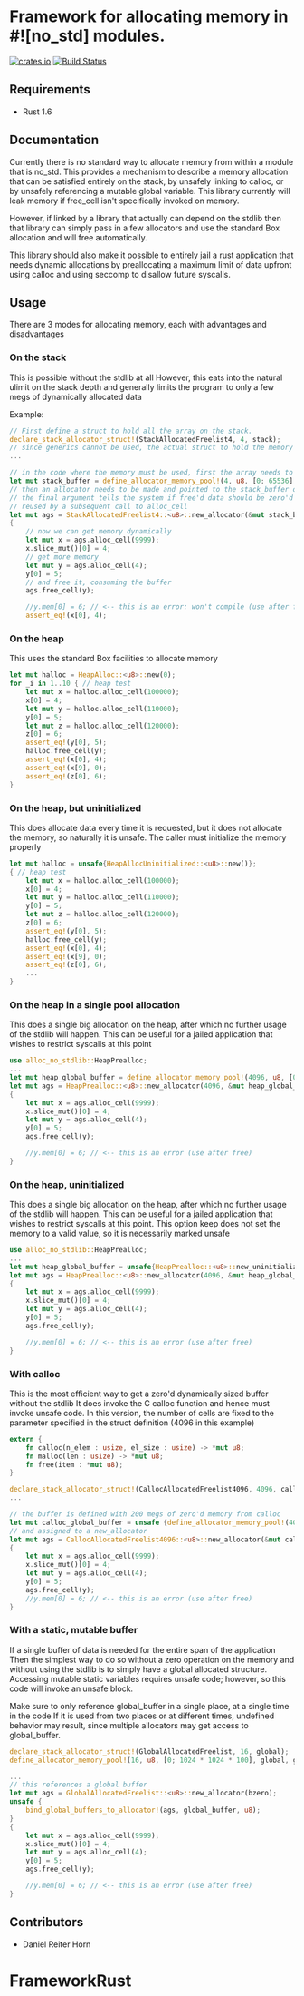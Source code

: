 # Framework for allocating memory in #![no_std] modules.

[![crates.io](http://meritbadge.herokuapp.com/alloc-no-stdlib)](https://crates.io/crates/alloc-no-stdlib)
[![Build Status](https://travis-ci.org/dropbox/rust-alloc-no-stdlib.svg?branch=master)](https://travis-ci.org/dropbox/rust-alloc-no-stdlib)


## Requirements
 * Rust 1.6

## Documentation
Currently there is no standard way to allocate memory from within a module that is no_std.
This provides a mechanism to describe a memory allocation that can be satisfied entirely on
the stack, by unsafely linking to calloc, or by unsafely referencing a mutable global variable.
This library currently will leak memory if free_cell isn't specifically invoked on memory.

However, if linked by a library that actually can depend on the stdlib then that library
can simply pass in a few allocators and use the standard Box allocation and will free automatically.

This library should also make it possible to entirely jail a rust application that needs dynamic
allocations by preallocating a maximum limit of data upfront using calloc and
using seccomp to disallow future syscalls.

## Usage

There are 3 modes for allocating memory, each with advantages and disadvantages

### On the stack
This is possible without the stdlib at all
However, this eats into the natural ulimit on the stack depth and generally
limits the program to only a few megs of dynamically allocated data

Example:

```rust
// First define a struct to hold all the array on the stack.
declare_stack_allocator_struct!(StackAllocatedFreelist4, 4, stack);
// since generics cannot be used, the actual struct to hold the memory must be defined with a macro
...

// in the code where the memory must be used, first the array needs to be readied
let mut stack_buffer = define_allocator_memory_pool!(4, u8, [0; 65536], stack);
// then an allocator needs to be made and pointed to the stack_buffer on the stack
// the final argument tells the system if free'd data should be zero'd before being
// reused by a subsequent call to alloc_cell
let mut ags = StackAllocatedFreelist4::<u8>::new_allocator(&mut stack_buffer, bzero);
{
    // now we can get memory dynamically
    let mut x = ags.alloc_cell(9999);
    x.slice_mut()[0] = 4;
    // get more memory
    let mut y = ags.alloc_cell(4);
    y[0] = 5;
    // and free it, consuming the buffer
    ags.free_cell(y);

    //y.mem[0] = 6; // <-- this is an error: won't compile (use after free)
    assert_eq!(x[0], 4);
```

### On the heap
This uses the standard Box facilities to allocate memory

```rust
let mut halloc = HeapAlloc::<u8>::new(0);
for _i in 1..10 { // heap test
    let mut x = halloc.alloc_cell(100000);
    x[0] = 4;
    let mut y = halloc.alloc_cell(110000);
    y[0] = 5;
    let mut z = halloc.alloc_cell(120000);
    z[0] = 6;
    assert_eq!(y[0], 5);
    halloc.free_cell(y);
    assert_eq!(x[0], 4);
    assert_eq!(x[9], 0);
    assert_eq!(z[0], 6);
}
```

### On the heap, but uninitialized
This does allocate data every time it is requested, but it does not allocate the
memory, so naturally it is unsafe. The caller must initialize the memory properly
```rust
let mut halloc = unsafe{HeapAllocUninitialized::<u8>::new()};
{ // heap test
    let mut x = halloc.alloc_cell(100000);
    x[0] = 4;
    let mut y = halloc.alloc_cell(110000);
    y[0] = 5;
    let mut z = halloc.alloc_cell(120000);
    z[0] = 6;
    assert_eq!(y[0], 5);
    halloc.free_cell(y);
    assert_eq!(x[0], 4);
    assert_eq!(x[9], 0);
    assert_eq!(z[0], 6);
    ...
}
```


### On the heap in a single pool allocation
This does a single big allocation on the heap, after which no further usage of the stdlib
will happen. This can be useful for a jailed application that wishes to restrict syscalls
at this point

```rust
use alloc_no_stdlib::HeapPrealloc;
...
let mut heap_global_buffer = define_allocator_memory_pool!(4096, u8, [0; 6 * 1024 * 1024], heap);
let mut ags = HeapPrealloc::<u8>::new_allocator(4096, &mut heap_global_buffer, uninitialized);
{
    let mut x = ags.alloc_cell(9999);
    x.slice_mut()[0] = 4;
    let mut y = ags.alloc_cell(4);
    y[0] = 5;
    ags.free_cell(y);

    //y.mem[0] = 6; // <-- this is an error (use after free)
}
```



### On the heap, uninitialized
This does a single big allocation on the heap, after which no further usage of the stdlib
will happen. This can be useful for a jailed application that wishes to restrict syscalls
at this point. This option keep does not set the memory to a valid value, so it is
necessarily marked unsafe

```rust
use alloc_no_stdlib::HeapPrealloc;
...
let mut heap_global_buffer = unsafe{HeapPrealloc::<u8>::new_uninitialized_memory_pool(6 * 1024 * 1024)};
let mut ags = HeapPrealloc::<u8>::new_allocator(4096, &mut heap_global_buffer, uninitialized);
{
    let mut x = ags.alloc_cell(9999);
    x.slice_mut()[0] = 4;
    let mut y = ags.alloc_cell(4);
    y[0] = 5;
    ags.free_cell(y);

    //y.mem[0] = 6; // <-- this is an error (use after free)
}
```

### With calloc
This is the most efficient way to get a zero'd dynamically sized buffer without the stdlib
It does invoke the C calloc function and hence must invoke unsafe code.
In this version, the number of cells are fixed to the parameter specified in the struct definition
(4096 in this example)

```rust
extern {
    fn calloc(n_elem : usize, el_size : usize) -> *mut u8;
    fn malloc(len : usize) -> *mut u8;
    fn free(item : *mut u8);
}

declare_stack_allocator_struct!(CallocAllocatedFreelist4096, 4096, calloc);
...

// the buffer is defined with 200 megs of zero'd memory from calloc
let mut calloc_global_buffer = unsafe {define_allocator_memory_pool!(4096, u8, [0; 200 * 1024 * 1024], calloc)};
// and assigned to a new_allocator
let mut ags = CallocAllocatedFreelist4096::<u8>::new_allocator(&mut calloc_global_buffer.data, bzero);
{
    let mut x = ags.alloc_cell(9999);
    x.slice_mut()[0] = 4;
    let mut y = ags.alloc_cell(4);
    y[0] = 5;
    ags.free_cell(y);
    //y.mem[0] = 6; // <-- this is an error (use after free)
}
```

### With a static, mutable buffer
If a single buffer of data is needed for the entire span of the application
Then the simplest way to do so without a zero operation on
the memory and without using the stdlib is to simply have a global allocated
structure. Accessing mutable static variables requires unsafe code; however,
so this code will invoke an unsafe block.


Make sure to only reference global_buffer in a single place, at a single time in the code
If it is used from two places or at different times, undefined behavior may result,
since multiple allocators may get access to global_buffer.


```rust
declare_stack_allocator_struct!(GlobalAllocatedFreelist, 16, global);
define_allocator_memory_pool!(16, u8, [0; 1024 * 1024 * 100], global, global_buffer);

...
// this references a global buffer
let mut ags = GlobalAllocatedFreelist::<u8>::new_allocator(bzero);
unsafe {
    bind_global_buffers_to_allocator!(ags, global_buffer, u8);
}
{
    let mut x = ags.alloc_cell(9999);
    x.slice_mut()[0] = 4;
    let mut y = ags.alloc_cell(4);
    y[0] = 5;
    ags.free_cell(y);

    //y.mem[0] = 6; // <-- this is an error (use after free)
}
```


## Contributors
- Daniel Reiter Horn
# FrameworkRust
